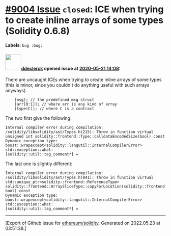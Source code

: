 # [\#9004 Issue](https://github.com/ethereum/solidity/issues/9004) `closed`: ICE when trying to create inline arrays of some types (Solidity 0.6.8)
**Labels**: `bug :bug:`


#### <img src="https://avatars.githubusercontent.com/u/30687695?u=3bc8c78ea8bbba451df27b39b7a6def03a202b71&v=4" width="50">[ddeclerck](https://github.com/ddeclerck) opened issue at [2020-05-21 14:08](https://github.com/ethereum/solidity/issues/9004):

There are uncaught ICEs when trying to create inline arrays of some types (this is minor, since you couldn't do anything useful with such arrays anyways).

```
    [msg]; // the predefined msg struct
    [arr[0:1]]; // where arr is any kind of array
    [type(C)]; // where C is a contract
```

The two first give the following:
```
Internal compiler error during compilation:
/solidity/libsolidity/ast/Types.h(215): Throw in function virtual unsigned int solidity::frontend::Type::calldataEncodedSize(bool) const
Dynamic exception type: boost::wrapexcept<solidity::langutil::InternalCompilerError>
std::exception::what: 
[solidity::util::tag_comment*] = 
```

The last one is slightly different:
```
Internal compiler error during compilation:
/solidity/libsolidity/ast/Types.h(841): Throw in function virtual std::unique_ptr<solidity::frontend::ReferenceType> solidity::frontend::ArraySliceType::copyForLocation(solidity::frontend::DataLocation, bool) const
Dynamic exception type: boost::wrapexcept<solidity::langutil::InternalCompilerError>
std::exception::what: 
[solidity::util::tag_comment*] = 
```






-------------------------------------------------------------------------------



[Export of Github issue for [ethereum/solidity](https://github.com/ethereum/solidity). Generated on 2022.05.23 at 03:51:38.]
